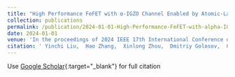 ```yaml
---
title: "High Performance FeFET with α-IGZO Channel Enabled by Atomic-Layer-Deposited HfO 2 Interfacial Layer"
collection: publications
permalink: /publication/2024-01-01-High-Performance-FeFET-with-alpha-IGZO-Channel-Enabled-by-Atomic-Layer-Deposited-HfO-2-Interfacial-Layer
date: 2024-01-01
venue: 'In the proceedings of 2024 IEEE 17th International Conference on Solid-State &amp; Integrated Circuit Technology (ICSICT)'
citation: ' Yinchi Liu,  Hao Zhang,  Xinlong Zhou,  Dmitriy Golosov,  Chenjie Gu,  Hongliang Lu,  Shijin Ding,  Wenjun Liu, &quot;High Performance FeFET with $alpha$-IGZO Channel Enabled by Atomic-Layer-Deposited HfO 2 Interfacial Layer.&quot; In the proceedings of 2024 IEEE 17th International Conference on Solid-State &amp;amp; Integrated Circuit Technology (ICSICT), 2024.'
---
```

Use [Google Scholar](https://scholar.google.com/scholar?q=High+Performance+FeFET+with+$alpha$+IGZO+Channel+Enabled+by+Atomic+Layer+Deposited+HfO+2+Interfacial+Layer){:target="_blank"} for full citation